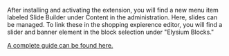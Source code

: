 After installing and activating the extension, you will find a new menu item labeled Slide Builder under Content in the administration. Here, slides can be managed. To link these in the shopping expierence editor, you will find a slider and banner element in the block selection under "Elysium Blocks."

[A complete guide can be found here.](https://elysium.blurcreative.de/de/)